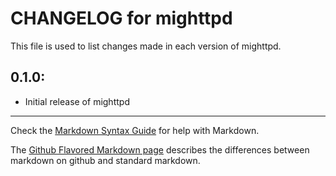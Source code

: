 # CHANGELOG for mighttpd

This file is used to list changes made in each version of mighttpd.

## 0.1.0:

* Initial release of mighttpd

- - -
Check the [Markdown Syntax Guide](http://daringfireball.net/projects/markdown/syntax) for help with Markdown.

The [Github Flavored Markdown page](http://github.github.com/github-flavored-markdown/) describes the differences between markdown on github and standard markdown.
